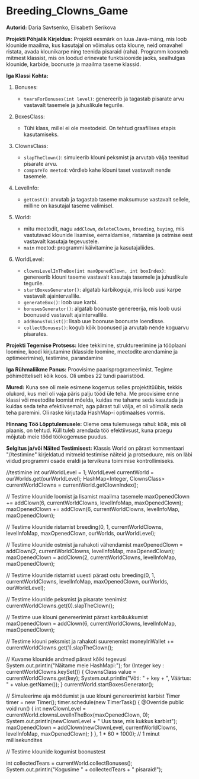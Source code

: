 # Breeding_Clowns_Game 
**Autorid:**
Daria Savtsenko, Elisabeth Serikova

**Projekti Põhjalik Kirjeldus:**
Projekti eesmärk on luua Java-mäng, mis loob klounide maailma, kus kasutajal on võimalus osta kloune, neid omavahel ristata, avada klounikarpe ning teenida pisaraid (raha). Programm koosneb mitmest klassist, mis on loodud erinevate funktsioonide jaoks, sealhulgas klounide, karbide, boonuste ja maailma taseme klassid.

**Iga Klassi Kohta:**
1. Bonuses:
     - `tearsForBonuses(int level)`: genereerib ja tagastab pisarate arvu vastavalt tasemele ja juhuslikule tegurile.

2. BoxesClass:
   - Tühi klass, millel ei ole meetodeid. On tehtud graafilises etapis kasutamiseks.

3. ClownsClass:
     - `slapTheClown()`: simuleerib klouni peksmist ja arvutab välja teenitud pisarate arvu.
   - `compareTo meetod`: võrdleb kahe klouni taset vastavalt nende tasemele.

4. LevelInfo:
     - `getCost()`: arvutab ja tagastab taseme maksumuse vastavalt sellele, milline on kasutajal taseme valimisel.

5. World:
     - mitu meetodit, nagu `addClown`, `deleteClowns`, `breeding`, `buying`, mis vastutavad klounide lisamise, eemaldamise, ristamise ja ostmise eest vastavalt kasutaja tegevustele.
   - `main` meetod: programmi käivitamine ja kasutajaliides.

6. WorldLevel:
     - `clownsLevelInTheBox(int maxOpenedClown, int boxIndex)`: genereerib klouni taseme vastavalt kasutaja tasemele ja juhuslikule tegurile.
     - `startBoxesGenerator()`: algatab karbikoguja, mis loob uusi karpe vastavalt ajaintervallile.
     - `generateBox()`: loob uue karbi.
     - `bonusesGenerator()`: algatab boonuste genereerija, mis loob uusi boonuseid vastavalt ajaintervallile.
     - `addBonusToList()`: lisab uue boonuse boonuste loendisse.
     - `collectBonuses()`: kogub kõik boonused ja arvutab nende koguarvu pisarates.

**Projekti Tegemise Protsess:**
Idee tekkimine, struktureerimine ja tööplaani loomine, koodi kirjutamine (klasside loomine, meetodite arendamine ja optimeerimine), testimine, parandamine

**Iga Rühmaliikme Panus:**
Proovisime paarisprogrameerimist. Tegime põhimõtteliselt kõik koos. Oli umbes 22 tundi paaristööd.

**Mured:**
Kuna see oli meie esimene kogemus selles projektitüübis, tekkis olukord, kus meil oli vaja päris palju tööd üle teha. Me proovisime enne klassi või meetodite loomist mõelda, kuidas me tahame seda kasutada ja kuidas seda teha efektiivsemalt, aga pärast tuli välja, et oli võimalik seda teha paremini. Oli raske kirjutada HashMap-i optimaalses vormis. 

**Hinnang Töö Lõpptulemusele:**
Oleme oma tulemusega rahul: kõik, mis oli plaanis, on tehtud. Küll tuleb arendada töö efektiivsust, kuna praegu mõjutab meie tööd töökogemuse puudus.

**Selgitus ja/või Näited Testimisest:**
Klassis World on pärast kommentaari "//testimine" kirjeldatud mitmeid testimise näiteid ja protseduure, mis on läbi viidud programmi osade eraldi ja tervikuna toimimise kontrollimiseks. 

//testimine
int ourWorldLevel = 1;
WorldLevel currentWorld = ourWorlds.get(ourWorldLevel);
HashMap<Integer, ClownsClass> currentWorldClowns = currentWorld.getClownIndex();

// Testime klounide loomist ja lisamist maailma tasemele
maxOpenedClown += addClown(6, currentWorldClowns, levelInfoMap, maxOpenedClown);
maxOpenedClown += addClown(6, currentWorldClowns, levelInfoMap, maxOpenedClown);

// Testime klounide ristamist
breeding(0, 1, currentWorldClowns, levelInfoMap, maxOpenedClown, ourWorlds, ourWorldLevel);

// Testime klounide ostmist ja rahakoti vähendamist
maxOpenedClown = addClown(2, currentWorldClowns, levelInfoMap, maxOpenedClown);
maxOpenedClown = addClown(2, currentWorldClowns, levelInfoMap, maxOpenedClown);

// Testime klounide ristamist uuesti pärast ostu
breeding(0, 1, currentWorldClowns, levelInfoMap, maxOpenedClown, ourWorlds, ourWorldLevel);

// Testime klounide peksmist ja pisarate teenimist
currentWorldClowns.get(0).slapTheClown();

// Testime uue klouni genereerimist pärast karbikukkumist
maxOpenedClown = addClown(6, currentWorldClowns, levelInfoMap, maxOpenedClown);

// Testime klouni peksmist ja rahakoti suurenemist
moneyInWallet += currentWorldClowns.get(1).slapTheClown();

// Kuvame klounide andmed pärast kõiki tegevusi
System.out.println("Näitame meie HashMapi:");
for (Integer key : currentWorldClowns.keySet()) {
    ClownsClass value = currentWorldClowns.get(key);
    System.out.println("Võti: " + key + ", Väärtus: " + value.getName());
}
currentWorld.startBoxesGenerator();

// Simuleerime aja möödumist ja uue klouni genereerimist karbist
Timer timer = new Timer();
timer.schedule(new TimerTask() {
    @Override
    public void run() {
        int newClownLevel = currentWorld.clownsLevelInTheBox(maxOpenedClown, 0);
        System.out.println(newClownLevel + " Uus tase, mis kukkus karbist");
        maxOpenedClown = addClown(newClownLevel, currentWorldClowns, levelInfoMap, maxOpenedClown);
    }
}, 1 * 60 * 1000); // 1 minut millisekundites

// Testime klounide kogumist boonustest

int collectedTears = currentWorld.collectBonuses();
System.out.println("Kogusime " + collectedTears + " pisaraid!");
